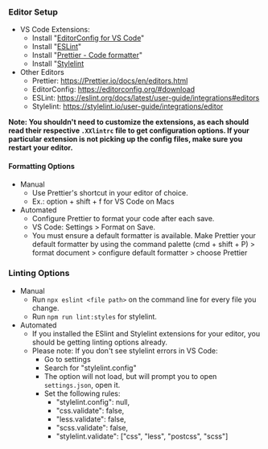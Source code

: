 ### Editor Setup

- VS Code Extensions:
  - Install "[EditorConfig for VS Code](https://marketplace.visualstudio.com/items?itemName=EditorConfig.EditorConfig)"
  - Install "[ESLint](https://marketplace.visualstudio.com/items?itemName=dbaeumer.vscode-eslint)"
  - Install "[Prettier - Code formatter](https://marketplace.visualstudio.com/items?itemName=esbenp.Prettier-vscode)"
  - Install "[Stylelint](https://marketplace.visualstudio.com/items?itemName=stylelint.vscode-stylelint)
- Other Editors
  - Prettier: https://Prettier.io/docs/en/editors.html
  - EditorConfig: https://editorconfig.org/#download
  - ESLint: https://eslint.org/docs/latest/user-guide/integrations#editors
  - Stylelint: https://stylelint.io/user-guide/integrations/editor

**Note: You shouldn't need to customize the extensions, as each should read their respective `.XXlintrc` file to get configuration options. If your particular extension is not picking up the config files, make sure you restart your editor.**

#### Formatting Options

- Manual
  - Use Prettier's shortcut in your editor of choice.
  - Ex.: option + shift + f for VS Code on Macs
- Automated
  - Configure Prettier to format your code after each save.
  - VS Code: Settings > Format on Save.
  - You must ensure a default formatter is available. Make Prettier your default formatter by using the command palette (cmd + shift + P) > format document > configure default formatter > choose Prettier

### Linting Options

- Manual
  - Run `npx eslint <file path>` on the command line for every file you change.
  - Run `npm run lint:styles` for stylelint.
- Automated
  - If you installed the ESlint and Stylelint extensions for your editor, you should be getting linting options already.
  - Please note: If you don't see stylelint errors in VS Code:
    - Go to settings
    - Search for "stylelint.config"
    - The option will not load, but will prompt you to open `settings.json`, open it.
    - Set the following rules:
      - "stylelint.config": null,
      - "css.validate": false,
      - "less.validate": false,
      - "scss.validate": false,
      - "stylelint.validate": ["css", "less", "postcss", "scss"]
